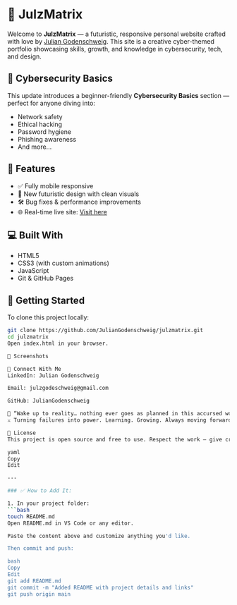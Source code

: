 # 🧠 JulzMatrix

Welcome to **JulzMatrix** — a futuristic, responsive personal website crafted with love by [Julian Godenschweig](https://www.linkedin.com/in/julian-godenschweig-bba45328b). This site is a creative cyber-themed portfolio showcasing skills, growth, and knowledge in cybersecurity, tech, and design.

## 🔐 Cybersecurity Basics

This update introduces a beginner-friendly **Cybersecurity Basics** section — perfect for anyone diving into:
- Network safety
- Ethical hacking
- Password hygiene
- Phishing awareness
- And more...

## 📱 Features

- ✅ Fully mobile responsive
- 🎨 New futuristic design with clean visuals
- 🛠️ Bug fixes & performance improvements
- 🌐 Real-time live site: [Visit here](https://juliangodenschweig.github.io/julzmatrix/)

## 💻 Built With

- HTML5
- CSS3 (with custom animations)
- JavaScript
- Git & GitHub Pages

## 🚀 Getting Started

To clone this project locally:

```bash
git clone https://github.com/JulianGodenschweig/julzmatrix.git
cd julzmatrix
Open index.html in your browser.

📸 Screenshots

🙌 Connect With Me
LinkedIn: Julian Godenschweig

Email: julzgodeschweig@gmail.com

GitHub: JulianGodenschweig

💬 “Wake up to reality… nothing ever goes as planned in this accursed world.” – Madara Uchiha
⚔️ Turning failures into power. Learning. Growing. Always moving forward.

📁 License
This project is open source and free to use. Respect the work — give credit where due.

yaml
Copy
Edit

---

### ✅ How to Add It:

1. In your project folder:
```bash
touch README.md
Open README.md in VS Code or any editor.

Paste the content above and customize anything you'd like.

Then commit and push:

bash
Copy
Edit
git add README.md
git commit -m "Added README with project details and links"
git push origin main
